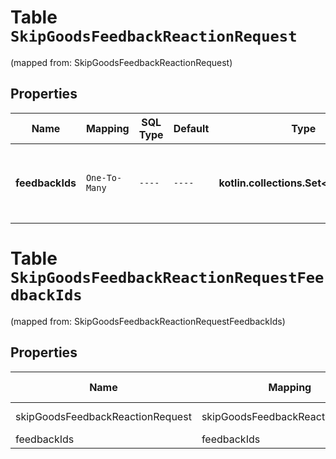 
# Table `SkipGoodsFeedbackReactionRequest`
(mapped from: SkipGoodsFeedbackReactionRequest)

## Properties
Name | Mapping | SQL Type | Default | Type | Description | Notes
---- | ------- | -------- | ------- | ---- | ----------- | -----
**feedbackIds** | `One-To-Many` | `----` | `----`  | **kotlin.collections.Set&lt;kotlin.Long&gt;** | Список идентификаторов отзывов, на которые магазин не будет отвечать. | 


# **Table `SkipGoodsFeedbackReactionRequestFeedbackIds`**
(mapped from: SkipGoodsFeedbackReactionRequestFeedbackIds)

## Properties
Name | Mapping | SQL Type | Default | Type | Description | Notes
---- | ------- | -------- | ------- | ---- | ----------- | -----
skipGoodsFeedbackReactionRequest | skipGoodsFeedbackReactionRequest | long | | kotlin.Long | Primary Key | *one*
feedbackIds | feedbackIds | long | | kotlin.Long | Foreign Key | *many*



